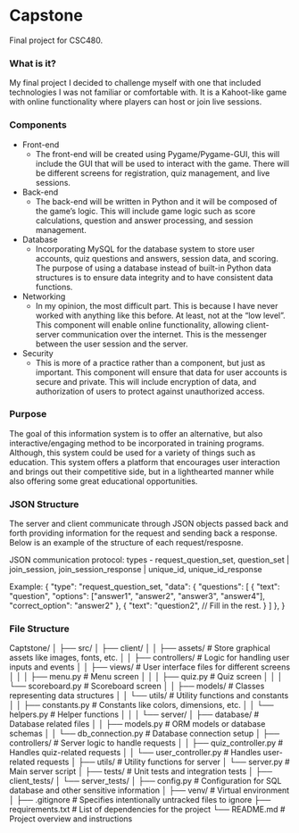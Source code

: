 # Capstone
Final project for CSC480.

### What is it?
My final project I decided to challenge myself with one that included technologies I was not familiar or comfortable with. It is a Kahoot-like game with online functionality where players can host or join live sessions. 

### Components
- Front-end 
	- The front-end will be created using Pygame/Pygame-GUI, this will include the GUI that will be used to interact with the game. There will be different screens for registration, quiz management, and live sessions. 
- Back-end 
	- The back-end will be written in Python and it will be composed of the game’s logic. This will include game logic such as score calculations, question and answer processing, and session management. 
- Database
	- Incorporating MySQL for the database system to store user accounts, quiz questions and answers, session data, and scoring. The purpose of using a database instead of built-in Python data structures is to ensure data integrity and to have consistent data functions. 
- Networking
	- In my opinion, the most difficult part. This is because I have never worked with anything like this before. At least, not at the “low level”. This component will enable online functionality, allowing client-server communication over the internet. This is the messenger between the user session and the server. 
- Security
	- This is more of a practice rather than a component, but just as important. This component will ensure that data for user accounts is secure and private. This will include encryption of data, and authorization of users to protect against unauthorized access.

### Purpose
The goal of this information system is to offer an alternative, but also interactive/engaging method to be incorporated in training programs. Although, this system could be used for a variety of things such as education. 
This system offers a platform that encourages user interaction and brings out their competitive side, but in a lighthearted manner while also offering some great educational opportunities.

### JSON Structure
The server and client communicate through JSON objects passed back and forth providing information for the request and sending back a response. Below is  an example of the structure of each request/resposne.

JSON communication protocol:
types - request_question_set, question_set | join_session, join_session_response | unique_id, unique_id_response

Example:
{
    "type": "request_question_set,
    "data": {
        "questions": [
            {
                "text": "question",
                "options": ["answer1", "answer2", "answer3", "answer4"],
                "correct_option": "answer2"
            },
            {
                "text": "question2",
                // Fill in the rest.
            }
        ]
    },
}

### File Structure
Captstone/
│
├── src/
│   ├── client/
│   │   ├── assets/                 # Store graphical assets like images, fonts, etc.
│   │   ├── controllers/            # Logic for handling user inputs and events
│   │   ├── views/                  # User interface files for different screens
│   │   │   ├── menu.py             # Menu screen
│   │   │   ├── quiz.py             # Quiz screen
│   │   │   └── scoreboard.py       # Scoreboard screen
│   │   ├── models/                 # Classes representing data structures
│   │   └── utils/                  # Utility functions and constants
│   │       ├── constants.py        # Constants like colors, dimensions, etc.
│   │       └── helpers.py          # Helper functions
│   │
│   └── server/
│       ├── database/               # Database related files
│       │   ├── models.py           # ORM models or database schemas
│       │   └── db_connection.py    # Database connection setup
│       ├── controllers/            # Server logic to handle requests
│       │   ├── quiz_controller.py  # Handles quiz-related requests
│       │   └── user_controller.py  # Handles user-related requests
│       ├── utils/                  # Utility functions for server
│       └── server.py               # Main server script
│
├── tests/                          # Unit tests and integration tests
│   ├── client_tests/
│   └── server_tests/
│
├── config.py						# Configuration for SQL database and other sensitive information
│
├── venv/                           # Virtual environment
│
├── .gitignore                      # Specifies intentionally untracked files to ignore
├── requirements.txt                # List of dependencies for the project
└── README.md                       # Project overview and instructions